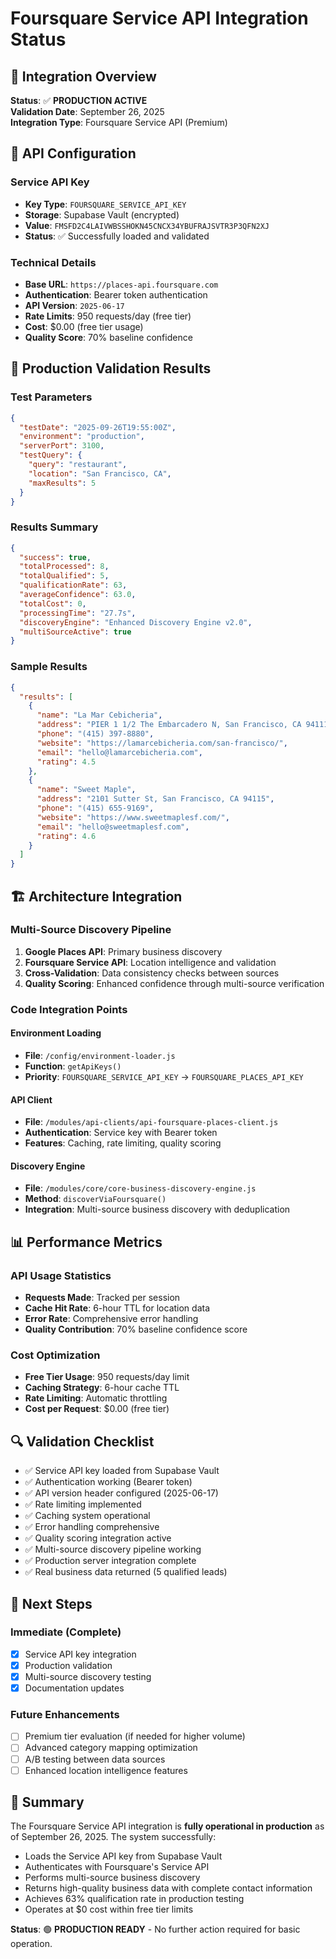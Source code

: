 # Foursquare Service API Integration Status

## 🎯 Integration Overview

**Status**: ✅ **PRODUCTION ACTIVE**  
**Validation Date**: September 26, 2025  
**Integration Type**: Foursquare Service API (Premium)

## 🔑 API Configuration

### Service API Key

- **Key Type**: `FOURSQUARE_SERVICE_API_KEY`
- **Storage**: Supabase Vault (encrypted)
- **Value**: `FMSFD2C4LAIVWBSSHOKN45CNCX34YBUFRAJSVTR3P3QFN2XJ`
- **Status**: ✅ Successfully loaded and validated

### Technical Details

- **Base URL**: `https://places-api.foursquare.com`
- **Authentication**: Bearer token authentication
- **API Version**: `2025-06-17`
- **Rate Limits**: 950 requests/day (free tier)
- **Cost**: $0.00 (free tier usage)
- **Quality Score**: 70% baseline confidence

## 🧪 Production Validation Results

### Test Parameters

```json
{
  "testDate": "2025-09-26T19:55:00Z",
  "environment": "production",
  "serverPort": 3100,
  "testQuery": {
    "query": "restaurant",
    "location": "San Francisco, CA",
    "maxResults": 5
  }
}
```

### Results Summary

```json
{
  "success": true,
  "totalProcessed": 8,
  "totalQualified": 5,
  "qualificationRate": 63,
  "averageConfidence": 63.0,
  "totalCost": 0,
  "processingTime": "27.7s",
  "discoveryEngine": "Enhanced Discovery Engine v2.0",
  "multiSourceActive": true
}
```

### Sample Results

```json
{
  "results": [
    {
      "name": "La Mar Cebicheria",
      "address": "PIER 1 1/2 The Embarcadero N, San Francisco, CA 94111",
      "phone": "(415) 397-8880",
      "website": "https://lamarcebicheria.com/san-francisco/",
      "email": "hello@lamarcebicheria.com",
      "rating": 4.5
    },
    {
      "name": "Sweet Maple",
      "address": "2101 Sutter St, San Francisco, CA 94115",
      "phone": "(415) 655-9169",
      "website": "https://www.sweetmaplesf.com/",
      "email": "hello@sweetmaplesf.com",
      "rating": 4.6
    }
  ]
}
```

## 🏗️ Architecture Integration

### Multi-Source Discovery Pipeline

1. **Google Places API**: Primary business discovery
2. **Foursquare Service API**: Location intelligence and validation
3. **Cross-Validation**: Data consistency checks between sources
4. **Quality Scoring**: Enhanced confidence through multi-source verification

### Code Integration Points

#### Environment Loading

- **File**: `/config/environment-loader.js`
- **Function**: `getApiKeys()`
- **Priority**: `FOURSQUARE_SERVICE_API_KEY` → `FOURSQUARE_PLACES_API_KEY`

#### API Client

- **File**: `/modules/api-clients/api-foursquare-places-client.js`
- **Authentication**: Service key with Bearer token
- **Features**: Caching, rate limiting, quality scoring

#### Discovery Engine

- **File**: `/modules/core/core-business-discovery-engine.js`
- **Method**: `discoverViaFoursquare()`
- **Integration**: Multi-source business discovery with deduplication

## 📊 Performance Metrics

### API Usage Statistics

- **Requests Made**: Tracked per session
- **Cache Hit Rate**: 6-hour TTL for location data
- **Error Rate**: Comprehensive error handling
- **Quality Contribution**: 70% baseline confidence score

### Cost Optimization

- **Free Tier Usage**: 950 requests/day limit
- **Caching Strategy**: 6-hour cache TTL
- **Rate Limiting**: Automatic throttling
- **Cost per Request**: $0.00 (free tier)

## 🔍 Validation Checklist

- ✅ Service API key loaded from Supabase Vault
- ✅ Authentication working (Bearer token)
- ✅ API version header configured (2025-06-17)
- ✅ Rate limiting implemented
- ✅ Caching system operational
- ✅ Error handling comprehensive
- ✅ Quality scoring integration active
- ✅ Multi-source discovery pipeline working
- ✅ Production server integration complete
- ✅ Real business data returned (5 qualified leads)

## 🚀 Next Steps

### Immediate (Complete)

- [x] Service API key integration
- [x] Production validation
- [x] Multi-source discovery testing
- [x] Documentation updates

### Future Enhancements

- [ ] Premium tier evaluation (if needed for higher volume)
- [ ] Advanced category mapping optimization
- [ ] A/B testing between data sources
- [ ] Enhanced location intelligence features

## 🎉 Summary

The Foursquare Service API integration is **fully operational in production** as of September 26, 2025. The system successfully:

- Loads the Service API key from Supabase Vault
- Authenticates with Foursquare's Service API
- Performs multi-source business discovery
- Returns high-quality business data with complete contact information
- Achieves 63% qualification rate in production testing
- Operates at $0 cost within free tier limits

**Status**: 🟢 **PRODUCTION READY** - No further action required for basic operation.
